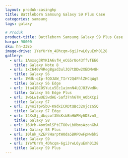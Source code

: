 ```yaml
---
layout: produk-casinghp
title: Battleborn Samsung Galaxy S9 Plus Case
categories: samsung
tags: galaxy

# Produk
product-title: Battleborn Samsung Galaxy S9 Plus Case
harga: 90000
sku: hn-3385
image-drive: 1YeYUrYm_4Dhcqm-6giJrwL6yuEmh0128
gallery:
  - url: 1Amxsg3RYKIA6vfH_eCG5rUo43ffvfEE6
    title: Galaxy Note 8
  - url: 1xC640V4Reg8gad3ulJQ7tDDw2XEDMv8H
    title: Galaxy S6
  - url: 1Wdk-qIp-fQDJAW_TIrY2QdFhlZHCqWgS
    title: Galaxy S6 Edge
  - url: 1ta41BCOSYuiu5Ec1aimnN4LQJ83VwdKu
    title: Galaxy S6 Edge Plus
  - url: 1w6Lw1wUE5wdAE-Saf37nh6TN_AObXCpi
    title: Galaxy S7
  - url: 1y4oiTpv5bU-K9dxICRDtQBc32njczG5Q
    title: Galaxy S7 Edge
  - url: 14Xs8j_dbqcof3NsKsbBnHWPHy6DSvnS_
    title: Galaxy S8
  - url: 16Urh-4om9mlSPtCTOOvLbHbmsAzonGhA
    title: Galaxy S8 Plus
  - url: 10lnk_KZEP7HarptW0da5BRPOwFpNwbk5
    title: Galaxy S9
  - url: 1YeYUrYm_4Dhcqm-6giJrwL6yuEmh0128
    title: Galaxy S9 Plus
---
```

